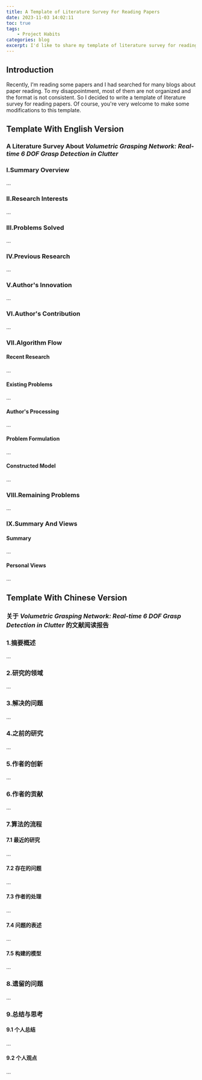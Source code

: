 ```yaml
---
title: A Template of Literature Survey For Reading Papers
date: 2023-11-03 14:02:11
toc: true
tags:
    - Project Habits
categories: blog
excerpt: I'd like to share my template of literature survey for reading papers.
---
```

## Introduction

Recently, I'm reading some papers and I had searched for many blogs about paper reading. To my disappointment, most of them are not organized and the format is not consistent. So I decided to write a template of literature survey for reading papers.
Of course, you're very welcome to make some modifications to this template.

## Template With English Version

### A Literature Survey About *Volumetric Grasping Network: Real-time 6 DOF Grasp Detection in Clutter*

### I.Summary Overview

...

### II.Research Interests

...

### III.Problems Solved

...

### IV.Previous Research

...

### V.Author's Innovation

...

### VI.Author's Contribution

...

### VII.Algorithm Flow

#### Recent Research

...

#### Existing Problems

...

#### Author's Processing

...

#### Problem Formulation

...

#### Constructed Model

...

### VIII.Remaining Problems

...

### IX.Summary And Views

#### Summary

...

#### Personal Views

...

## Template With Chinese Version

### 关于 *Volumetric Grasping Network: Real-time 6 DOF Grasp Detection in Clutter* 的文献阅读报告

### 1.摘要概述

...

### 2.研究的领域

...

### 3.解决的问题

...

### 4.之前的研究

...

### 5.作者的创新

...

### 6.作者的贡献

...

### 7.算法的流程

#### 7.1 最近的研究

...

#### 7.2 存在的问题

...

#### 7.3 作者的处理

...

#### 7.4 问题的表述

...

#### 7.5 构建的模型

...

### 8.遗留的问题

...

### 9.总结与思考

#### 9.1 个人总结

...

#### 9.2 个人观点

...
